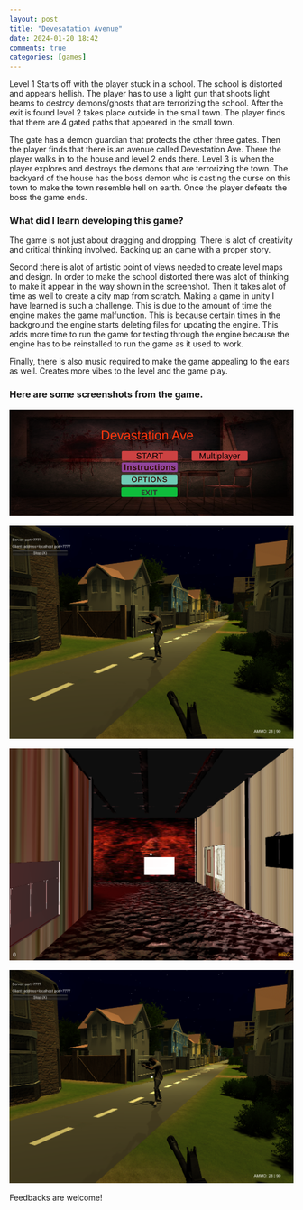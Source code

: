 ```yaml
---
layout: post
title: "Devesatation Avenue"
date: 2024-01-20 18:42
comments: true
categories: [games]
---
```

Level 1 Starts off with the player stuck in a school. The school is distorted and appears hellish. The player has to use a light gun that shoots light beams to destroy demons/ghosts that are terrorizing the school. After the exit is found level 2 takes place outside in the small town. The player finds that there are 4 gated paths that appeared in the small town. 

<!-- more -->

The gate has a demon guardian that protects the other three gates. Then the player finds that there is an avenue called Devestation Ave. There the player walks in to the house and level 2 ends there. Level 3 is when the player explores and destroys the demons that are terrorizing the town. The backyard of the house has the boss demon who is casting the curse on this town to make the town resemble hell on earth. Once the player defeats the boss the game ends.

### What did I learn developing this game?

The game is not just about dragging and dropping. There is alot of creativity and critical thinking involved. Backing up an game with a proper story. 

Second there is alot of artistic point of views needed to create level maps and design. In order to make the school distorted there was alot of thinking to make it appear in the way shown in the screenshot. Then it takes alot of time as well to create a city map from scratch. Making a game in unity I have learned is such a challenge. This is due to the amount of time the engine makes the game malfunction. This is because certain times in the background the engine starts deleting files for updating the engine. This adds more time to run the game for testing through the engine because the engine has to be reinstalled to run the game as it used to work. 

Finally, there is also music required to make the game appealing to the ears as well. Creates more vibes to the level and the game play.

### Here are some screenshots from the game.

![alt text](assets/devastation-ave-1.png)

![alt text](assets/devastation-ave-2.png)

![alt text](assets/devastation-ave-3.png)

![alt text](assets/devastation-ave-2.png)

Feedbacks are welcome!